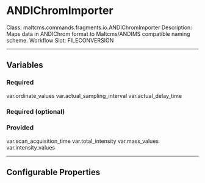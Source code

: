 <h1>ANDIChromImporter</h1>
Class: maltcms.commands.fragments.io.ANDIChromImporter
Description: Maps data in ANDIChrom format to Maltcms/ANDIMS compatible naming scheme.
Workflow Slot: FILECONVERSION

---

<h2>Variables</h2>
<h3>Required</h3>
var.ordinate_values
var.actual_sampling_interval
var.actual_delay_time

<h3>Required (optional)</h3>

<h3>Provided</h3>
var.scan_acquisition_time
var.total_intensity
var.mass_values
var.intensity_values


---

<h2>Configurable Properties</h2>

